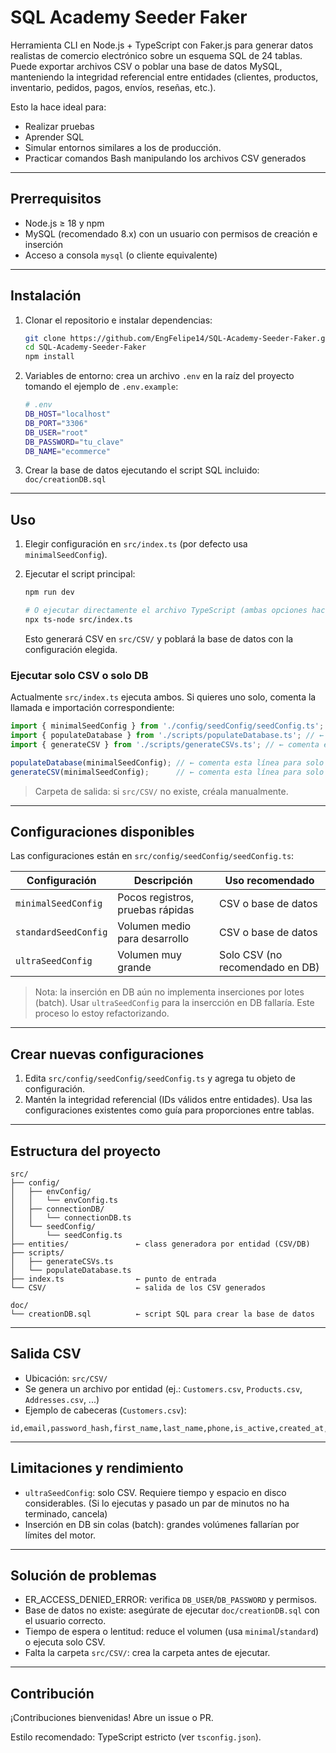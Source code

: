 # SQL Academy Seeder Faker

Herramienta CLI en Node.js + TypeScript con Faker.js para generar datos realistas de comercio electrónico sobre un esquema SQL de 24 tablas. Puede exportar archivos CSV o poblar una base de datos MySQL, manteniendo la integridad referencial entre entidades (clientes, productos, inventario, pedidos, pagos, envíos, reseñas, etc.).

Esto la hace ideal para:

- Realizar pruebas
- Aprender SQL
- Simular entornos similares a los de producción.
- Practicar comandos Bash manipulando los archivos CSV generados

---

## Prerrequisitos

- Node.js ≥ 18 y npm
- MySQL (recomendado 8.x) con un usuario con permisos de creación e inserción
- Acceso a consola `mysql` (o cliente equivalente)

---

## Instalación

1. Clonar el repositorio e instalar dependencias:

   ```bash path=null start=null
   git clone https://github.com/EngFelipe14/SQL-Academy-Seeder-Faker.git
   cd SQL-Academy-Seeder-Faker
   npm install
   ```

2. Variables de entorno: crea un archivo `.env` en la raíz del proyecto tomando el ejemplo de `.env.example`:

   ```bash path=null start=null
   # .env
   DB_HOST="localhost"
   DB_PORT="3306"
   DB_USER="root"
   DB_PASSWORD="tu_clave"
   DB_NAME="ecommerce"
   ```

3. Crear la base de datos ejecutando el script SQL incluido: `doc/creationDB.sql`

---

## Uso

1. Elegir configuración en `src/index.ts` (por defecto usa `minimalSeedConfig`).
2. Ejecutar el script principal:

   ```bash
   npm run dev

   # O ejecutar directamente el archivo TypeScript (ambas opciones hacen lo mismo)
   npx ts-node src/index.ts
   ```

   Esto generará CSV en `src/CSV/` y poblará la base de datos con la configuración elegida.

### Ejecutar solo CSV o solo DB

Actualmente `src/index.ts` ejecuta ambos. Si quieres uno solo, comenta la llamada e importación correspondiente:

```ts path=/home/felipe/projects/SQL-Academy-Seeder-Faker/src/index.ts start=1
import { minimalSeedConfig } from './config/seedConfig/seedConfig.ts';
import { populateDatabase } from './scripts/populateDatabase.ts'; // ← comenta esta línea para solo CSV
import { generateCSV } from './scripts/generateCSVs.ts'; // ← comenta esta línea para solo DB

populateDatabase(minimalSeedConfig); // ← comenta esta línea para solo CSV
generateCSV(minimalSeedConfig);      // ← comenta esta línea para solo DB
```

> Carpeta de salida: si `src/CSV/` no existe, créala manualmente.

---

## Configuraciones disponibles

Las configuraciones están en `src/config/seedConfig/seedConfig.ts`:

| Configuración          | Descripción                                   | Uso recomendado                 |
|------------------------|-----------------------------------------------|---------------------------------|
| `minimalSeedConfig`    | Pocos registros, pruebas rápidas              | CSV o base de datos             |
| `standardSeedConfig`   | Volumen medio para desarrollo                  | CSV o base de datos             |
| `ultraSeedConfig`      | Volumen muy grande                             | Solo CSV (no recomendado en DB) |

> Nota: la inserción en DB aún no implementa inserciones por lotes (batch). Usar `ultraSeedConfig` para la insercción en DB fallaría. Este proceso lo estoy refactorizando.

---

## Crear nuevas configuraciones

1. Edita `src/config/seedConfig/seedConfig.ts` y agrega tu objeto de configuración.
2. Mantén la integridad referencial (IDs válidos entre entidades). Usa las configuraciones existentes como guía para proporciones entre tablas.

---

## Estructura del proyecto

```text path=null start=null
src/
├── config/
│   ├── envConfig/
│   │   └── envConfig.ts
│   ├── connectionDB/
│   │   └── connectionDB.ts
│   └── seedConfig/
│       └── seedConfig.ts
├── entities/               ← class generadora por entidad (CSV/DB)
├── scripts/
│   ├── generateCSVs.ts
│   └── populateDatabase.ts
├── index.ts                ← punto de entrada
└── CSV/                    ← salida de los CSV generados

doc/
└── creationDB.sql          ← script SQL para crear la base de datos
```

---

## Salida CSV

- Ubicación: `src/CSV/`
- Se genera un archivo por entidad (ej.: `Customers.csv`, `Products.csv`, `Addresses.csv`, ...)
- Ejemplo de cabeceras (`Customers.csv`):

```text path=null start=null
id,email,password_hash,first_name,last_name,phone,is_active,created_at,updated_at
```

---

## Limitaciones y rendimiento

- `ultraSeedConfig`: solo CSV. Requiere tiempo y espacio en disco considerables. (Si lo ejecutas y pasado un par de minutos no ha terminado, cancela)
- Inserción en DB sin colas (batch): grandes volúmenes fallarían por límites del motor.

---

## Solución de problemas

- ER_ACCESS_DENIED_ERROR: verifica `DB_USER`/`DB_PASSWORD` y permisos.
- Base de datos no existe: asegúrate de ejecutar `doc/creationDB.sql` con el usuario correcto.
- Tiempo de espera o lentitud: reduce el volumen (usa `minimal`/`standard`) o ejecuta solo CSV.
- Falta la carpeta `src/CSV/`: crea la carpeta antes de ejecutar.

---

## Contribución

¡Contribuciones bienvenidas! Abre un issue o PR. 

Estilo recomendado: TypeScript estricto (ver `tsconfig.json`).
